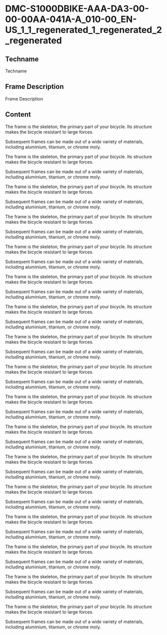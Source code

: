 # DMC-S1000DBIKE-AAA-DA3-00-00-00AA-041A-A_010-00_EN-US_1_1_regenerated_1_regenerated_2_regenerated

## Techname
Techname

## Frame Description
Frame Description

## Content

The frame is the skeleton, the primary part of your bicycle. Its structure makes the bicycle resistant to large forces.

Subsequent frames can be made out of a wide variety of materials, including aluminium, titanium, or chrome moly.

The frame is the skeleton, the primary part of your bicycle. Its structure makes the bicycle resistant to large forces.

Subsequent frames can be made out of a wide variety of materials, including aluminium, titanium, or chrome moly.

The frame is the skeleton, the primary part of your bicycle. Its structure makes the bicycle resistant to large forces.

Subsequent frames can be made out of a wide variety of materials, including aluminium, titanium, or chrome moly.

The frame is the skeleton, the primary part of your bicycle. Its structure makes the bicycle resistant to large forces.

Subsequent frames can be made out of a wide variety of materials, including aluminium, titanium, or chrome moly.

The frame is the skeleton, the primary part of your bicycle. Its structure makes the bicycle resistant to large forces.

Subsequent frames can be made out of a wide variety of materials, including aluminium, titanium, or chrome moly.

The frame is the skeleton, the primary part of your bicycle. Its structure makes the bicycle resistant to large forces.

Subsequent frames can be made out of a wide variety of materials, including aluminium, titanium, or chrome moly.

The frame is the skeleton, the primary part of your bicycle. Its structure makes the bicycle resistant to large forces.

Subsequent frames can be made out of a wide variety of materials, including aluminium, titanium, or chrome moly.

The frame is the skeleton, the primary part of your bicycle. Its structure makes the bicycle resistant to large forces.

Subsequent frames can be made out of a wide variety of materials, including aluminium, titanium, or chrome moly.

The frame is the skeleton, the primary part of your bicycle. Its structure makes the bicycle resistant to large forces.

Subsequent frames can be made out of a wide variety of materials, including aluminium, titanium, or chrome moly.

The frame is the skeleton, the primary part of your bicycle. Its structure makes the bicycle resistant to large forces.

Subsequent frames can be made out of a wide variety of materials, including aluminium, titanium, or chrome moly.

The frame is the skeleton, the primary part of your bicycle. Its structure makes the bicycle resistant to large forces.

Subsequent frames can be made out of a wide variety of materials, including aluminium, titanium, or chrome moly.

The frame is the skeleton, the primary part of your bicycle. Its structure makes the bicycle resistant to large forces.

Subsequent frames can be made out of a wide variety of materials, including aluminium, titanium, or chrome moly.

The frame is the skeleton, the primary part of your bicycle. Its structure makes the bicycle resistant to large forces.

Subsequent frames can be made out of a wide variety of materials, including aluminium, titanium, or chrome moly.

The frame is the skeleton, the primary part of your bicycle. Its structure makes the bicycle resistant to large forces.

Subsequent frames can be made out of a wide variety of materials, including aluminium, titanium, or chrome moly.

The frame is the skeleton, the primary part of your bicycle. Its structure makes the bicycle resistant to large forces.

Subsequent frames can be made out of a wide variety of materials, including aluminium, titanium, or chrome moly.

The frame is the skeleton, the primary part of your bicycle. Its structure makes the bicycle resistant to large forces.

Subsequent frames can be made out of a wide variety of materials, including aluminium, titanium, or chrome moly.

The frame is the skeleton, the primary part of your bicycle. Its structure makes the bicycle resistant to large forces.

Subsequent frames can be made out of a wide variety of materials, including aluminium, titanium, or chrome moly.